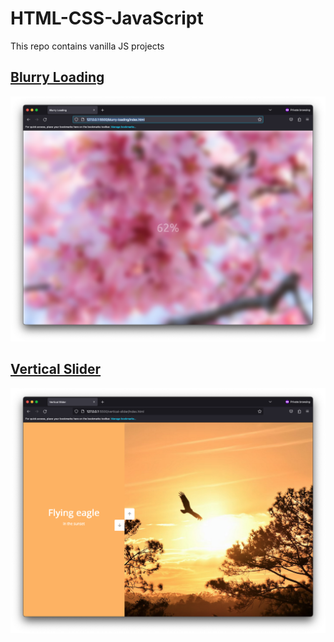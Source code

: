 # HTML-CSS-JavaScript

This repo contains vanilla JS projects

## [Blurry Loading](https://github.com/shrine2000/HTML-CSS-JavaScript/tree/master/blurry-loading "blurry-loading")
![enter image description here](https://raw.githubusercontent.com/shrine2000/HTML-CSS-JavaScript/master/blurry-loading/Screenshot%202023-03-19%20at%2000.01.40.png)



## [Vertical Slider](https://github.com/shrine2000/HTML-CSS-JavaScript/tree/master/vertical-slider "vertical-slider")

![enter image description here](https://raw.githubusercontent.com/shrine2000/HTML-CSS-JavaScript/master/vertical-slider/Screenshot%202023-03-19%20at%2000.02.05.png)
